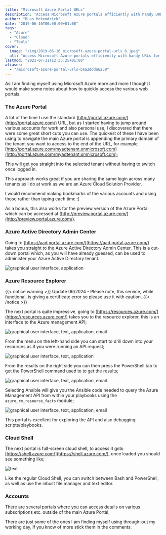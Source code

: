 ```yaml
---
title: "Microsoft Azure Portal URLs"
description: "Access Microsoft Azure portals efficiently with handy URLs for Azure, Azure Active Directory, Resource Explorer, and Cloud Shell."
author: "Russ Mckendrick"
date: "2019-06-16T00:00:00+01:00"
tags:
  - "Azure"
  - "Cloud"
  - "Tools"
cover:
  image: "/img/2019-06-16_microsoft-azure-portal-urls_0.jpeg"
  alt: "Access Microsoft Azure portals efficiently with handy URLs for Azure, Azure Active Directory, Resource Explorer, and Cloud Shell."
lastmod: "2021-07-31T12:35:25+01:00"
aliases:
  - "/microsoft-azure-portal-urls-baa2ddda6250"
---
```


As I am finding myself using Microsoft Azure more and more I thought I would make some notes about how to quickly access the various web portals.

### The Azure Portal

A lot of the time I use the standard [http://portal.azure.com/](http://portal.azure.com/) URL, but as I started having to jump around various accounts for work and also personal use, I discovered that there were some great short cuts you can use. The quickest of these I have been using to navigate the main Azure portal is appending the primary domain of the tenant you want to access to the end of the URL, for example [http://portal.azure.com/myadtenant.onmicrosoft.com](http://portal.azure.com/myadtenant.onmicrosoft.com);

This will get you straight into the selected tenant without having to switch once logged in.

This approach works great if you are sharing the same login across many tenants as I do at work as we are an Azure Cloud Solution Provider.

I would recommend making bookmarks of the various accounts and using those rather than typing each time :)

As a bonus, this also works for the preview version of the Azure Portal which can be accessed at [http://preview.portal.azure.com/](http://preview.portal.azure.com/).

### Azure Active Directory Admin Center

Going to [https://aad.portal.azure.com/](https://aad.portal.azure.com/) takes you straight to the Azure Active Directory Admin Center. This is a cut-down portal which, as you will have already guessed, can be used to administer your Azure Active Directory tenant.

![graphical user interface, application](/img/2019-06-16_microsoft-azure-portal-urls_1.png)

### Azure Resource Explorer

{{< notice warning >}}
Update 06/2024 - Please note, this service, while functional, is giving a certificate error so please use it with caution.
{{< /notice >}}

The next portal is quite impressive, going to [https://resources.azure.com/](https://resources.azure.com/) takes you to the resource explorer, this is an interface to the Azure management API;

![graphical user interface, text, application, email](/img/2019-06-16_microsoft-azure-portal-urls_2.png)

From the menu on the left-hand side you can start to drill down into your resources as if you were running an API request;

![graphical user interface, text, application](/img/2019-06-16_microsoft-azure-portal-urls_3.png)

From the results on the right side you can then press the PowerShell tab to get the PowerShell command used to to get the results;

![graphical user interface, text, application, email](/img/2019-06-16_microsoft-azure-portal-urls_4.png)

Selecting Ansible will give you the Ansible code needed to query the Azure Management API from within your playbooks using the `azure_rm_resource_facts` module;

![graphical user interface, text, application, email](/img/2019-06-16_microsoft-azure-portal-urls_5.png)

This portal is excellent for exploring the API and also debugging scripts/playbooks.

### Cloud Shell

The next portal is full-screen cloud shell, to access it goto [https://shell.azure.com/](https://shell.azure.com/), once loaded you should see something like;

![text](/img/2019-06-16_microsoft-azure-portal-urls_6.png)

Like the regular Cloud Shell, you can switch between Bash and PowerShell, as well as use the inbuilt file manager and text editor.

### Accounts

There are several portals where you can access details on various subscriptions etc. outside of the main Azure Portal;

There are just some of the ones I am finding myself using through-out my working day, if you know of more stick them in the comments.
